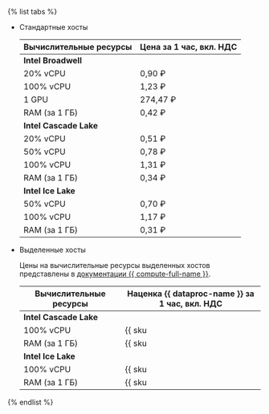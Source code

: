 {% list tabs %}

- Стандартные хосты

    | Вычислительные ресурсы | Цена за 1 час, вкл. НДС |
    |------------------------|-------------------------|
    | **Intel Broadwell**                              |
    | 20% vCPU               | 0,90 ₽                  |
    | 100% vCPU              | 1,23 ₽                  |
    | 1 GPU                  | 274,47 ₽                |
    | RAM (за 1 ГБ)          | 0,42 ₽                  |
    | **Intel Cascade Lake**                           |
    | 20% vCPU               | 0,51 ₽                  |
    | 50% vCPU               | 0,78 ₽                  |
    | 100% vCPU              | 1,31 ₽                  |
    | RAM (за 1 ГБ)          | 0,34 ₽                  |
    | **Intel Ice Lake**                               |
    | 50% vCPU               | 0,70 ₽                  |
    | 100% vCPU              | 1,17 ₽                  |
    | RAM (за 1 ГБ)          | 0,31 ₽                  |


- Выделенные хосты

    Цены на вычислительные ресурсы выделенных хостов представлены в [документации {{ compute-full-name }}](../../compute/pricing.md#prices-dedicated-host).

    | Вычислительные ресурсы | Наценка {{ dataproc-name }} за 1 час, вкл. НДС |
    |------------------------|------------------------------------------------|
    | **Intel Cascade Lake**                                                  |
    | 100% vCPU              | {{ sku|RUB|mdb.dataproc.v2.cpu.c100|string }}  |
    | RAM (за 1 ГБ)          | {{ sku|RUB|mdb.dataproc.v2.ram|string }}       |
    | **Intel Ice Lake**                                                      |
    | 100% vCPU              | {{ sku|RUB|mdb.dataproc.v3.cpu.c100|string }}  |
    | RAM (за 1 ГБ)          | {{ sku|RUB|mdb.dataproc.v3.ram|string }}       |

{% endlist %}
